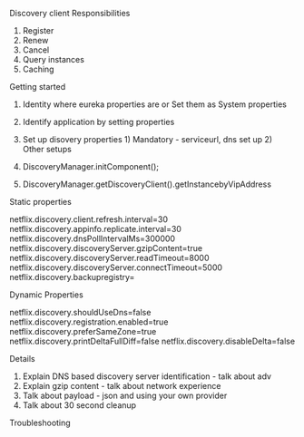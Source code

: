 Discovery client Responsibilities

1) Register
2) Renew
3) Cancel
4) Query instances
5) Caching

Getting started

1) Identity where eureka properties are or Set them as System properties
2) Identify application by setting properties
3) Set up disovery properties
         1) Mandatory - serviceurl, dns set up
         2) Other setups
          
4) DiscoveryManager.initComponent();
5) DiscoveryManager.getDiscoveryClient().getInstancebyVipAddress


Static properties

netflix.discovery.client.refresh.interval=30
netflix.discovery.appinfo.replicate.interval=30
netflix.discovery.dnsPollIntervalMs=300000
netflix.discovery.discoveryServer.gzipContent=true
netflix.discovery.discoveryServer.readTimeout=8000
netflix.discovery.discoveryServer.connectTimeout=5000
netflix.discovery.backupregistry=

Dynamic Properties

netflix.discovery.shouldUseDns=false
netflix.discovery.registration.enabled=true
netflix.discovery.preferSameZone=true
netflix.discovery.printDeltaFullDiff=false
netflix.discovery.disableDelta=false

Details

1) Explain DNS based discovery server identification - talk about adv
2) Explain gzip content - talk about network experience
3) Talk about payload - json and using your own provider
4) Talk about 30 second cleanup

Troubleshooting

